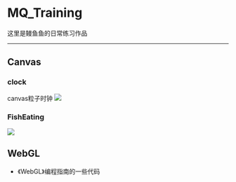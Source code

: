 # MQ_Training
这里是鳗鱼鱼的日常练习作品

---
## Canvas
### clock
canvas粒子时钟
![](http://mq-github.oss-cn-shanghai.aliyuncs.com/MQ_clock.png)

### FishEating
![](http://mq-github.oss-cn-shanghai.aliyuncs.com/C1C85BB5-A21F-46C7-A2F1-461D30AF32ED.png)

## WebGL
- 《WebGL》编程指南的一些代码
